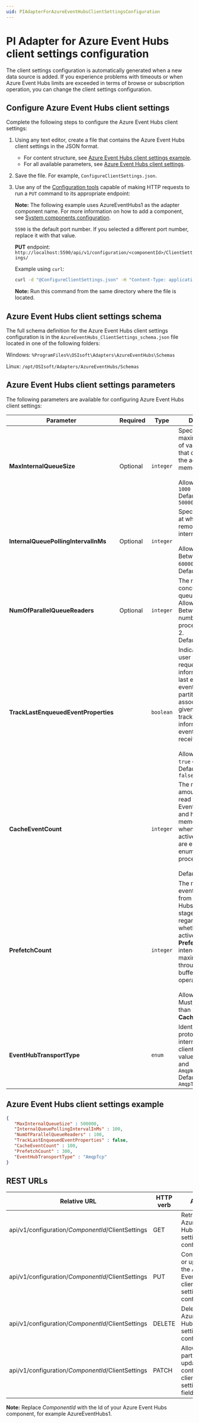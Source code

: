 ```yaml
---
uid: PIAdapterForAzureEventHubsClientSettingsConfiguration
---
```


# PI Adapter for Azure Event Hubs client settings configuration

The client settings configuration is automatically generated when a new data source is added. If you experience problems with timeouts or when Azure Event Hubs limits are exceeded in terms of browse or subscription operation, you can change the client settings configuration.

## Configure Azure Event Hubs client settings

Complete the following steps to configure the Azure Event Hubs client settings:

1. Using any text editor, create a file that contains the Azure Event Hubs client settings in the JSON format.
    - For content structure, see [Azure Event Hubs client settings example](#azure-event-hubs-client-settings-example).
    - For all available parameters, see [Azure Event Hubs client settings](#azure-event-hubs-client-settings-parameters).
2. Save the file. For example, `ConfigureClientSettings.json`.
3. Use any of the [Configuration tools](xref:ConfigurationTools) capable of making HTTP requests to run a `PUT` command to its appropriate endpoint:

    **Note:** The following example uses AzureEventHubs1 as the adapter component name. For more information on how to add a component, see [System components configuration](xref:SystemComponentsConfiguration).
  
    `5590` is the default port number. If you selected a different port number, replace it with that value.

    **PUT** endpoint: `http://localhost:5590/api/v1/configuration/<componentId>/ClientSettings/`

      Example using `curl`:

    ```bash
    curl -d "@ConfigureClientSettings.json" -H "Content-Type: application/json" -X PUT "http://localhost:5590/api/v1/configuration/AzureEventHubs1/ClientSettings"
    ```

    **Note:** Run this command from the same directory where the file is located.

## Azure Event Hubs client settings schema

The full schema definition for the Azure Event Hubs client settings configuration is in the `AzureEventHubs_ClientSettings_schema.json` file located in one of the following folders:

Windows: `%ProgramFiles%\OSIsoft\Adapters\AzureEventHubs\Schemas`

Linux: `/opt/OSIsoft/Adapters/AzureEventHubs/Schemas`

## Azure Event Hubs client settings parameters

The following parameters are available for configuring Azure Event Hubs client settings:

| Parameter                | Required | Type       | Description |
|--------------------------|----------|------------|-------------|
| **MaxInternalQueueSize** | Optional | `integer`  |  Specifies maximum number of value updates that can be held by the adapter in memory.<br><br>Allowed value: > `1000`<br>Default value: `500000`           |
| **InternalQueuePollingIntervalInMs** | Optional | `integer` | Specified interval at which data is removed from internal queue. <br><br>Allowed value: Between `1` and `60000` milliseconds<br>Default value: `100` |
| **NumOfParallelQueueReaders** | Optional | `integer` | The number of concurrent internal queue readers.<br>Allowed value: Between `1` and the number of processors times 2.<br>Default value: `100` |
| **TrackLastEnqueuedEventProperties** | | `boolean` | Indicates if the user should request information on the last enqueued event on the partition associated with a given event, and track that  information as events are received. <br><br>Allowed value: `true` or `false` <br>Default value: `false`|
| **CacheEventCount** | | `integer` | The maximum amount of events read from the Event Hubs service and held in a local memory cache when reading is active and events are emitted to an enumerator for processing.<br><br>Default value: `100` |
|**PrefetchCount** | | `integer` | The number of events requested from the Event Hubs service and staged locally regardless of whether a reader is active. **PrefetchCount** is intended to maximize throughput by buffering service operations. <br><br>Allowed value: Must be greater than `2` times the **CacheEventCount**.|
| **EventHubTransportType** | | `enum` | Identifies the protocol used internally by the client. Allowed values: `AmqpTcp` and `AmqpWebSockets`<br>Default value: `AmqpTcp`|

## Azure Event Hubs client settings example

```json
{
   "MaxInternalQueueSize" : 500000,
   "InternalQueuePollingIntervalInMs" : 100,
   "NumOfParallelQueueReaders" : 100,
   "TrackLastEnqueuedEventProperties" : false,
   "CacheEventCount" : 100,
   "PrefetchCount" : 300,
   "EventHubTransportType" : "AmqpTcp"
}
```

## REST URLs

| Relative URL | HTTP verb | Action |
| ------------ | --------- | ------ |
| api/v1/configuration/_ComponentId_/ClientSettings  | GET | Retrieves the Azure Event Hubs client settings configuration |
| api/v1/configuration/_ComponentId_/ClientSettings  | PUT | Configures or updates the Azure Event Hubs client settings  configuration |
| api/v1/configuration/_ComponentId_/ClientSettings | DELETE | Deletes the Azure Event Hubs client settings  configuration |
| api/v1/configuration/_ComponentId_/ClientSettings | PATCH | Allows partial updating of configured client settings fields. |

**Note:** Replace _ComponentId_ with the Id of your Azure Event Hubs component, for example AzureEventHubs1.
